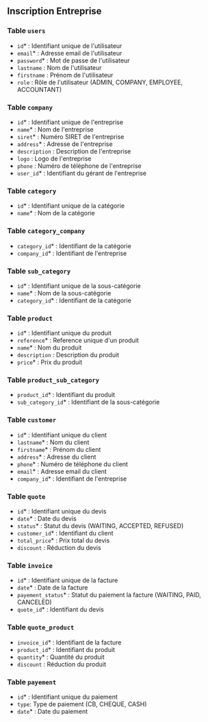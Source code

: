 ## Inscription Entreprise

### Table `users`

- `id`* : Identifiant unique de l'utilisateur
- `email`* : Adresse email de l'utilisateur
- `password`* : Mot de passe de l'utilisateur
- `lastname` : Nom de l'utilisateur
- `firstname` : Prénom de l'utilisateur
- `role` : Rôle de l'utilisateur (ADMIN, COMPANY, EMPLOYEE, ACCOUNTANT)

### Table `company`

- `id`* : Identifiant unique de l'entreprise
- `name`* : Nom de l'entreprise
- `siret`* : Numéro SIRET de l'entreprise
- `address`* : Adresse de l'entreprise
- `description` : Description de l'entreprise
- `logo` : Logo de l'entreprise
- `phone` : Numéro de téléphone de l'entreprise
- `user_id`* : Identifiant du gérant de l'entreprise

### Table `category`

- `id`* : Identifiant unique de la catégorie
- `name`* : Nom de la catégorie

### Table `category_company`
- `category_id`* : Identifiant de la catégorie
- `company_id`* : Identifiant de l'entreprise

### Table `sub_category`

- `id`* : Identifiant unique de la sous-catégorie
- `name`* : Nom de la sous-catégorie
- `category_id`* : Identifiant de la catégorie

### Table `product`
- `id`* : Identifiant unique du produit
- `reference`* : Reference unique d'un produit
- `name`* : Nom du produit
- `description` : Description du produit
- `price`* : Prix du produit

### Table `product_sub_category`
- `product_id`* : Identifiant du produit
- `sub_category_id`* : Identifiant de la sous-catégorie

### Table `customer`
- `id`* : Identifiant unique du client
- `lastname`* : Nom du client
- `firstname`* : Prénom du client
- `address`* : Adresse du client
- `phone`* : Numéro de téléphone du client
- `email`* : Adresse email du client
- `company_id`* : Identifiant de l'entreprise

### Table `quote`
- `id`* : Identifiant unique du devis
- `date`* : Date du devis
- `status`* : Statut du devis (WAITING, ACCEPTED, REFUSED)
- `customer_id`* : Identifiant du client
- `total_price`* : Prix total du devis
- `discount` : Réduction du devis

### Table `invoice`
- `id`* : Identifiant unique de la facture
- `date`* : Date de la facture
- `payement_status`* : Statut du paiement la facture (WAITING, PAID, CANCELED)
- `quote_id`* : Identifiant du devis

### Table `quote_product`
- `invoice_id`* : Identifiant de la facture
- `product_id`* : Identifiant du produit
- `quantity`* : Quantité du produit
- `discount` : Réduction du produit

### Table `payement`
- `id`* : Identifiant unique du paiement
- `type`: Type de paiement (CB, CHEQUE, CASH)
- `date`* : Date du paiement
